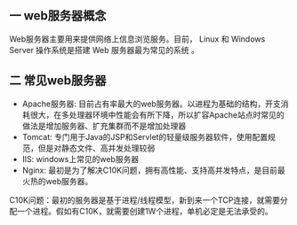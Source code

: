 ## 一 web服务器概念

Web服务器主要用来提供网络上信息浏览服务。目前， Linux 和 Windows Server 操作系统是搭建 Web 服务器最为常见的系统 。

## 二 常见web服务器

- Apache服务器: 目前占有率最大的web服务器。以进程为基础的结构，开支消耗很大，在多处理器环境中性能会有所下降，所以扩容Apache站点时常见的做法是增加服务器、扩充集群而不是增加处理器
- Tomcat: 专门用于Java的JSP和Servlet的轻量级服务器软件，使用配置规范，但是对静态文件、高并发处理较弱
- IIS: windows上常见的web服务器
- Nginx: 最初是为了解决C10K问题，拥有高性能、支持高并发特点，是目前最火热的web服务器。

C10K问题：最初的服务器是基于进程/线程模型，新到来一个TCP连接，就需要分配一个进程。假如有C10K，就需要创建1W个进程，单机必定是无法承受的。  